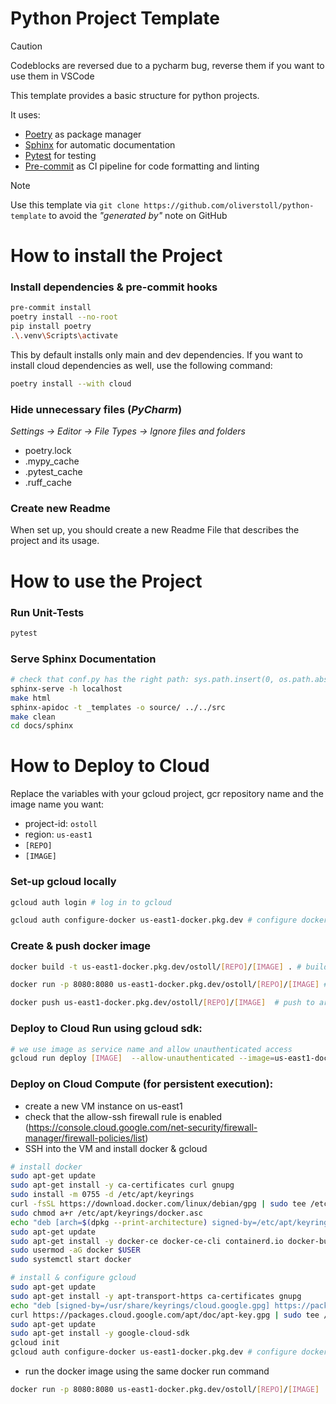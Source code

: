 # Python Project Template
> [!Caution]
> Codeblocks are reversed due to a pycharm bug, reverse them if you want to use them in VSCode

This template provides a basic structure for python projects.

It uses:
- [Poetry](https://python-poetry.org/) as package manager
- [Sphinx](https://www.sphinx-doc.org/en/master/) for automatic documentation
- [Pytest](https://docs.pytest.org/en/stable/) for testing
- [Pre-commit](https://pre-commit.com/) as CI pipeline for code formatting and linting

> [!NOTE]
> Use this template via `git clone https://github.com/oliverstoll/python-template` to avoid the *"generated by"* note on GitHub

# How to install the Project

### Install dependencies & pre-commit hooks 
```bash
pre-commit install
poetry install --no-root
pip install poetry
.\.venv\Scripts\activate
```

This by default installs only main and dev dependencies. If you want to install cloud dependencies as well, use the following command:

```bash
poetry install --with cloud
```

### Hide unnecessary files (*PyCharm*)
*Settings -> Editor -> File Types -> Ignore files and folders*
- poetry.lock
- .mypy_cache
- .pytest_cache
- .ruff_cache

### Create new Readme
When set up, you should create a new Readme File that describes the project and its usage.


# How to use the Project


### Run Unit-Tests
```bash
pytest
```

### Serve Sphinx Documentation
```bash
# check that conf.py has the right path: sys.path.insert(0, os.path.abspath(".."))
sphinx-serve -h localhost
make html
sphinx-apidoc -t _templates -o source/ ../../src
make clean
cd docs/sphinx
```


# How to Deploy to Cloud
Replace the variables with your gcloud project, gcr repository name and the image name you want:
  - project-id: `ostoll`
  - region: `us-east1`
  - `[REPO]`
  - `[IMAGE]`


### Set-up gcloud locally
```bash
gcloud auth login # log in to gcloud
```
```bash
gcloud auth configure-docker us-east1-docker.pkg.dev # configure docker (only first time on device)
```

### Create & push docker image
```bash
docker build -t us-east1-docker.pkg.dev/ostoll/[REPO]/[IMAGE] . # build docker image
```

```bash
docker run -p 8080:8080 us-east1-docker.pkg.dev/ostoll/[REPO]/[IMAGE] # test locally
```

```bash
docker push us-east1-docker.pkg.dev/ostoll/[REPO]/[IMAGE]  # push to artifact registry
```

### Deploy to Cloud Run using gcloud sdk:
```bash
# we use image as service name and allow unauthenticated access
gcloud run deploy [IMAGE]  --allow-unauthenticated --image=us-east1-docker.pkg.dev/ostoll/[REPO]/[IMAGE]:latest --region=us-east1 --project=ostoll
```

### Deploy on Cloud Compute (for persistent execution):
- create a new VM instance on us-east1
- check that the allow-ssh firewall rule is enabled (https://console.cloud.google.com/net-security/firewall-manager/firewall-policies/list)
- SSH into the VM and install docker & gcloud
```bash
# install docker
sudo apt-get update
sudo apt-get install -y ca-certificates curl gnupg
sudo install -m 0755 -d /etc/apt/keyrings
curl -fsSL https://download.docker.com/linux/debian/gpg | sudo tee /etc/apt/keyrings/docker.asc
sudo chmod a+r /etc/apt/keyrings/docker.asc
echo "deb [arch=$(dpkg --print-architecture) signed-by=/etc/apt/keyrings/docker.asc] https://download.docker.com/linux/debian $(lsb_release -cs) stable" | sudo tee /etc/apt/sources.list.d/docker.list
sudo apt-get update
sudo apt-get install -y docker-ce docker-ce-cli containerd.io docker-buildx-plugin docker-compose-plugin
sudo usermod -aG docker $USER
sudo systemctl start docker
```
```bash
# install & configure gcloud
sudo apt-get update
sudo apt-get install -y apt-transport-https ca-certificates gnupg
echo "deb [signed-by=/usr/share/keyrings/cloud.google.gpg] https://packages.cloud.google.com/apt cloud-sdk main" | sudo tee -a /etc/apt/sources.list.d/google-cloud-sdk.list
curl https://packages.cloud.google.com/apt/doc/apt-key.gpg | sudo tee /usr/share/keyrings/cloud.google.gpg
sudo apt-get update
sudo apt-get install -y google-cloud-sdk
gcloud init
gcloud auth configure-docker us-east1-docker.pkg.dev # configure docker (only first time on device)
```
- run the docker image using the same docker run command
```bash
docker run -p 8080:8080 us-east1-docker.pkg.dev/ostoll/[REPO]/[IMAGE] 
```
